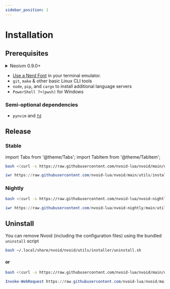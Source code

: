 ```yaml
---
sidebar_position: 1
---
```



# Installation

## Prerequisites

<details>
<summary>Neoivm 0.9.0+</summary>
<h2 id="#heading-id">I'm a heading that will not show up in the TOC</h2>

### NeoVim installation options

> Note: This is a summary of [NeoVim's installation page](https://github.com/neovim/neovim/wiki/Installing-Neovim)

#### [With an appimage](https://github.com/neovim/neovim/wiki/Installing-Neovim#appimage-universal-linux-package)

This should work across all Linux distros.

```shell
curl -LO https://github.com/neovim/neovim/releases/latest/download/nvim.appimage
chmod u+x nvim.appimage
./nvim.appimage
```

Then consider moving this to your local/user bin & adding an alias to this

```shell
mv ./nvim.appimage ~/.local/bin/
echo "alias vim='/home/<YOUR USERNAME>/.local/bin/nvim.appimage'" >>~/.<bashrc or zshrc>
```

#### [Using PACMAN on Arch](https://github.com/neovim/neovim/wiki/Installing-Neovim#arch-linux)

```shell
sudo pacman -S neovim
```

#### [Using APT on Ubuntu](https://github.com/neovim/neovim/wiki/Installing-Neovim#ubuntu)

> Note: This doesn't work with Debian

```shell
sudo add-apt-repository ppa:neovim-ppa/stable
sudo apt-get update
sudo apt-get install neovim
```

### For Windows:
#### First Install Chocolatey in an administrative-shell

```powershell
Set-ExecutionPolicy Bypass -Scope Process -Force; [System.Net.ServicePointManager]::SecurityProtocol = [System.Net.ServicePointManager]::SecurityProtocol -bor 3072; iex ((New-Object System.Net.WebClient).DownloadString('https://community.chocolatey.org/install.ps1'))
```

#### Then install neovim and powershell 7
```powershell
choco install neovim pwsh
```

</details>

- [Use a Nerd Font](https://www.nerdfonts.com/) in your terminal emulator.
- `git`, `make` & other basic Linux CLI tools
- `node`, `pip`, and `cargo` to install additional language servers
- `PowerShell 7+(pwsh)` for Windows

### Semi-optional dependencies
- `pynvim` and [`fd`](https://github.com/sharkdp/fd)

## Release
### Stable

import Tabs from '@theme/Tabs';
import TabItem from '@theme/TabItem';

<Tabs>
<TabItem value="linux/macos" label="Linux/MacOs">

```bash
bash <(curl -s https://raw.githubusercontent.com/nvoid-lua/nvoid/main/utils/installer/install.sh)
```

</TabItem>
<TabItem value="windows" label="Windows">

```powershell
iwr https://raw.githubusercontent.com/nvoid-lua/nvoid/main/utils/installer/install.ps1 -UseBasicParsing | iex
```
</TabItem>
</Tabs>

### Nightly

<Tabs>
<TabItem value="linux/macos" label="Linux/MacOs">

```bash
bash <(curl -s https://raw.githubusercontent.com/nvoid-lua/nvoid-nightly/main/utils/installer/install.sh)
```

</TabItem>
<TabItem value="windows" label="Windows">

```powershell
iwr https://raw.githubusercontent.com/nvoid-lua/nvoid-nightly/main/utils/installer/install.ps1 -UseBasicParsing | iex
```
</TabItem>
</Tabs>

## Uninstall

You can remove Nvoid (including the configuration files) using the bundled `uninstall` script

<Tabs>
<TabItem value="linux/macos" label="Linux/MacOs">

```bash
bash ~/.local/share/nvoid/nvoid/utils/installer/uninstall.sh
```

#### **or**

```bash
bash <(curl -s https://raw.githubusercontent.com/nvoid-lua/nvoid/main/utils/installer/uninstall.sh)
```

</TabItem>
<TabItem value="windows" label="Windows">

```powershell
Invoke-WebRequest https://raw.githubusercontent.com/nvoid-lua/nvoid/main/utils/installer/uninstall.ps1 -UseBasicParsing | Invoke-Expression
```

</TabItem>
</Tabs>

